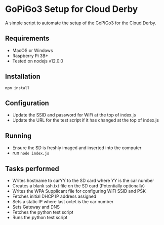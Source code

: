 # GoPiGo3 Setup for Cloud Derby
A simple script to automate the setup of the GoPiGo3 for the Cloud Derby.

## Requirements
- MacOS or Windows
- Raspberry Pi 3B+
- Tested on nodejs v12.0.0

## Installation
`npm install`

## Configuration
- Update the SSID and password for WiFi at the top of index.js
- Update the URL for the test script if it has changed at the top of index.js

## Running
- Ensure the SD is freshly imaged and inserted into the computer
- run `node index.js`

## Tasks performed
- Writes hostname to carYY to the SD card where YY is the car number
- Creates a blank ssh.txt file on the SD card (Potentially optionally)
- Writes the WPA Supplicant file for configuring WiFI SSID and PSK
- Fetches initial DHCP IP address assigned
- Sets a static IP where last octet is the car number
- Sets Gateway and DNS
- Fetches the python test script
- Runs the python test script
